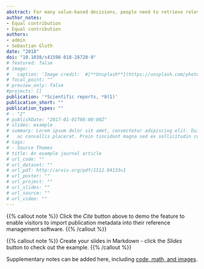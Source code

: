 ```yaml
---
abstract: For many value-based decisions, people need to retrieve relevant information from their memory. In our previous work, we have shown that memory biases decisions in the sense that better-memorized choice options are preferred, even if these options are comparatively unattractive. However, the cognitive mechanisms that drive this memory bias remain unclear. In the current pre-registered study, we tested the hypothesis that the memory bias arises because people believe they remember better options more often than worse options. Specifically, we predicted a positive correlation between the memory bias on value-based decisions and the belief in value-dependent memory performance. This prediction was confirmed. Additional exploratory analyses revealed that memory performance was indeed higher for more attractive options, indicating that letting decisions be influenced by memory can be an adaptive strategy. However, the memory bias persisted after correcting for this effect, suggesting that it is not simply an artifact of unequal memory performance. Our results highlight a critical influence of beliefs on behavior and add to an emerging understanding of the role of memory in shaping value-based decisions.
author_notes:
- Equal contribution
- Equal contribution
authors:
- admin
- Sebastian Gluth
date: "2018"
doi: "10.1038/s41598-018-28728-9"
# featured: false
# image:
#   caption: 'Image credit:  #[**Unsplash**](https://unsplash.com/photos/jdD8gXaTZsc)'
# focal_point: ""
# preview_only: false
#projects: []
publication: '*Scientific reports, *8(1)'
publication_short: ""
publication_types: ""
# - "2"
# publishDate: "2017-01-01T00:00:00Z"
# slides: example
# summary: Lorem ipsum dolor sit amet, consectetur adipiscing elit. Duis posuere tellus
#   ac convallis placerat. Proin tincidunt magna sed ex sollicitudin condimentum.
# tags:
# - Source Themes
# title: An example journal article
# url_code: ""
# url_dataset: ""
# url_pdf: http://arxiv.org/pdf/1512.04133v1
# url_poster: ""
# url_project: ""
# url_slides: ""
# url_source: ""
# url_video: ""
---
```


{{% callout note %}}
Click the *Cite* button above to demo the feature to enable visitors to import publication metadata into their reference management software.
{{% /callout %}}

{{% callout note %}}
Create your slides in Markdown - click the *Slides* button to check out the example.
{{% /callout %}}

Supplementary notes can be added here, including [code, math, and images](https://wowchemy.com/docs/writing-markdown-latex/).
